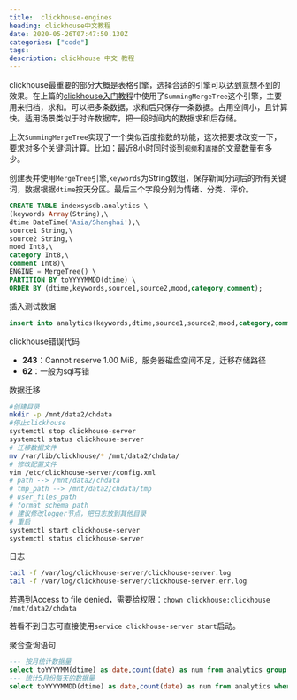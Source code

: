 ```yaml
---
title:  clickhouse-engines
heading: clickhouse中文教程
date: 2020-05-26T07:47:50.130Z
categories: ["code"]
tags: 
description: clickhouse 中文 教程
---
```


clickhouse最重要的部分大概是表格引擎，选择合适的引擎可以达到意想不到的效果。在上篇的[clickhouse入门教程](https://www.sxy91.com/posts/clickhouse/)中使用了`SummingMergeTree`这个引擎，主要用来归档，求和。可以把多条数据，求和后只保存一条数据。占用空间小，且计算快。适用场景类似于时许数据库，把一段时间内的数据求和后存储。


上次`SummingMergeTree`实现了一个类似百度指数的功能，这次把要求改变一下，要求对多个关键词计算。比如：最近8小时同时谈到`视频`和`直播`的文章数量有多少。


创建表并使用`MergeTree`引擎,`keywords`为String数组，保存新闻分词后的所有关键词，数据根据`dtime`按天分区。最后三个字段分别为情绪、分类、评价。

```sql
CREATE TABLE indexsysdb.analytics \
(keywords Array(String),\
dtime DateTime('Asia/Shanghai'),\
source1 String,\
source2 String,\
mood Int8,\
category Int8,\
comment Int8)\
ENGINE = MergeTree() \
PARTITION BY toYYYYMMDD(dtime) \
ORDER BY (dtime,keywords,source1,source2,mood,category,comment);
```

插入测试数据
```sql
insert into analytics(keywords,dtime,source1,source2,mood,category,comment) values (['宋洋葱','clickhouse'],'2020-03-30 10:00:00','video','youtube',1,1,1);
```


clickhouse错误代码
- **243**：Cannot reserve 1.00 MiB，服务器磁盘空间不足，迁移存储路径
- **62**：一般为sql写错

数据迁移
```bash
#创建目录
mkdir -p /mnt/data2/chdata
#停止clickhouse
systemctl stop clickhouse-server
systemctl status clickhouse-server
# 迁移数据文件
mv /var/lib/clickhouse/* /mnt/data2/chdata/
# 修改配置文件
vim /etc/clickhouse-server/config.xml
# path --> /mnt/data2/chdata
# tmp_path --> /mnt/data2/chdata/tmp
# user_files_path
# format_schema_path
# 建议修改logger节点，把日志放到其他目录
# 重启
systemctl start clickhouse-server
systemctl status clickhouse-server
```

日志

```bash
tail -f /var/log/clickhouse-server/clickhouse-server.log
tail -f /var/log/clickhouse-server/clickhouse-server.err.log
```

若遇到Access to file denied，需要给权限：`chown clickhouse:clickhouse /mnt/data2/chdata`

若看不到日志可直接使用`service clickhouse-server start`启动。

聚合查询语句
```sql
--- 按月统计数据量
select toYYYYMM(dtime) as date,count(date) as num from analytics group by date;
--- 统计5月份每天的数据量
select toYYYYMMDD(dtime) as date,count(date) as num from analytics where dtime >= '2020-05-01 00:00:00' and dtime < '2020-06-01 00:00:00'  group by date order by date;

```

